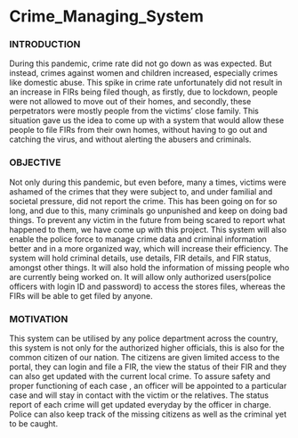 # Crime_Managing_System

### INTRODUCTION

During this pandemic, crime rate did not go down as was expected. But instead, crimes against women and children increased, especially crimes like domestic abuse. This spike in crime rate unfortunately did not result in an increase in FIRs being filed though, as firstly, due to lockdown, people were not allowed to move out of their homes, and secondly, these perpetrators were mostly people from the victims’ close family. This situation gave us the idea to come up with a system that would allow these people to file FIRs from their own homes, without having to go out and catching the virus, and without alerting the abusers and criminals. 

### OBJECTIVE

Not only during this pandemic, but even before, many a times, victims were ashamed of the crimes that they were subject to, and under familial and societal pressure, did not report the crime. This has been going on for so long, and due to this, many criminals go unpunished and keep on doing bad things. To prevent any victim in the future from being scared to report what happened to them, we have come up with this project. This system will also enable the police force to manage crime data and criminal information better and in a more organized way, which will increase their efficiency. The system will hold criminal details, use details, FIR details, and FIR status, amongst other things. It will also hold the information of missing people who are currently being worked on. It will allow only authorized users(police officers with login ID and password) to access the stores files, whereas the FIRs will be able to get filed by anyone.

### MOTIVATION

This system can be utilised by any police department across the country, this system is not only for the authorized higher officials, this is also for the common citizen of our nation. The citizens are given limited access to the portal, they can login and file a FIR, the view the status of their FIR and they can also get updated with the current local crime. To assure safety and proper functioning of each case , an officer will be appointed to a particular case and will stay in contact with the victim or the relatives. The status report of each crime will get updated everyday by the officer in charge. Police can also keep track of the missing citizens as well as the criminal yet to be caught.
